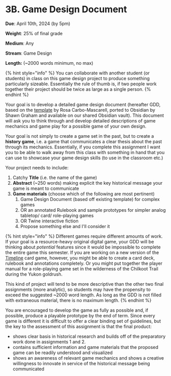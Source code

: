 # 3B. Game Design Document

**Due**: April 10th, 2024 (by 5pm)

**Weight**: 25% of final grade

**Medium**: Any

**Stream**: Game Design

**Length:** (\~2000 words minimum, no max)

{% hint style="info" %}
You can collaborate with another student (or students) in class on this game design project to produce something particularly sizeable. Essentially the rule of thumb is, if two people work together their project should be twice as large as a single person.&#x20;
{% endhint %}

Your goal is to develop a detailed game design document (hereafter GDD, based on the [template](https://rosacarbo.notion.site/Game-design-wiki-6902c5dc9d1242c9a70822f13e6c76b3) by Rosa Carbo-Mascarell, ported to Obsidian by Shawn Graham and available on our shared Obsidian vault). This document will ask you to think through and develop detailed descriptions of game mechanics and game play for a possible game of your own design. &#x20;

Your goal is not simply to create a game set in the past, but to create a **history game**, i.e. a game that communicates a clear thesis about the past through its mechanics. Essentially, if you complete this assignment I want you to be able to walk away from this class with something in hand that you can use to showcase your game design skills (to use in the classroom etc.)

Your project needs to include:

1. Catchy **Title** (i.e. the name of the game)
2. **Abstract** (\~250 words) making explicit the key historical message your game is meant to communicate
3. **Game materials** (choose which of the following are most pertinent)
   1. Game Design Document (based off existing template) for complex games&#x20;
   2. OR an annotated Rulebook and sample prototypes for simpler analog tabletop/ card/ role-playing games
   3. OR Twine interactive fiction
   4. Propose something else and I'll consider it

{% hint style="info" %}
Different games require different amounts of work. If your goal is a resource-heavy original digital game, your GDD will be thinking about _potential_ features since it would be impossible to complete the entire game this semester. If you are working on a new version of the [Timeline](https://boardgamegeek.com/boardgame/128664/timeline) card game, however, you might be able to create a card deck, rulebook and annotations completely. Or you might put together the player manual for a role-playing game set in the wilderness of the Chilkoot Trail during the Yukon goldrush.&#x20;

This kind of project will tend to be more descriptive than the other two final assignments (more analytic), so students may have the propensity to exceed the suggested \~2000 word length. As long as the GDD is not filled with extraneous material, there is no maximum length.
{% endhint %}

You are encouraged to develop the game as fully as possible and, if possible, produce a playable prototype by the end of term. Since every game is different it is difficult to offer a clear binding set of guidelines, but the key to the assessment of this assignment is that the final product:

* shows clear basis in historical research and builds off of the preparatory work done in assignments 1 and 2.&#x20;
* contains sufficient information and game materials that the proposed game can be readily understood and visualized
* shows an awareness of relevant game mechanics and shows a creative willingness to innovate in service of the historical message being communicated

&#x20;







